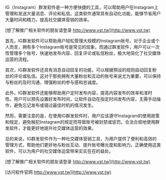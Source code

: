 IG（Instagram）群发软件是一种方便快捷的工具，可以帮助用户在Instagram上管理和发送大量消息、评论和私信。这类软件通常具有自动化功能，能够节省用户大量时间和精力，提高社交媒体营销的效率。

[想了解推广相关软件的朋友请登录 http://www.vst.tw](http://www.vst.tw)

首先，IG群发软件可以帮助用户轻松管理大规模的Instagram账号。对于企业或个人而言，拥有多个Instagram账号是常见的现象，而通过群发软件，用户可以一次性管理多个账号，快速地发布内容、回复评论或私信粉丝，极大地简化了社交媒体运营的流程。

其次，IG群发软件还具有消息自动回复的功能，可以根据预设的规则自动回复粉丝的评论或私信。这对于那些拥有大量粉丝和互动的账号来说尤为重要，可以保持与粉丝的及时沟通，增强粉丝的参与感和忠诚度。

此外，IG群发软件还能够帮助用户定时发布内容，提高内容发布的效率和准时性。用户可以预先设置好发布时间，让软件自动在指定时间发布内容，无需手动操作，避免忘记发布或错过最佳时机的情况发生。

然而，需要注意的是，在使用IG群发软件时，用户应该遵守Instagram的使用政策和规定，避免触犯Instagram的规定而导致账号被封禁或惩罚。合法合规地使用群发软件，才能更好地提升社交媒体运营的效果。

总的来说，IG群发软件作为一种社交媒体营销工具，为用户提供了便利和高效的管理方式，帮助他们更好地与粉丝互动、提升账号曝光度和影响力。正确使用这类软件，可以为用户的社交媒体运营带来实实在在的益处。

[想了解推广相关软件的朋友请登录 http://www.vst.tw](http://www.vst.tw)


[访问软件官网 http://www.vst.tw](http://www.vst.tw)
